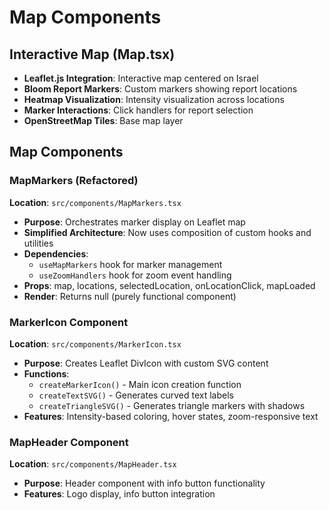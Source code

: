 # Map Components

## Interactive Map (Map.tsx)
- **Leaflet.js Integration**: Interactive map centered on Israel
- **Bloom Report Markers**: Custom markers showing report locations
- **Heatmap Visualization**: Intensity visualization across locations
- **Marker Interactions**: Click handlers for report selection
- **OpenStreetMap Tiles**: Base map layer

## Map Components

### MapMarkers (Refactored)
**Location**: `src/components/MapMarkers.tsx`
- **Purpose**: Orchestrates marker display on Leaflet map
- **Simplified Architecture**: Now uses composition of custom hooks and utilities
- **Dependencies**: 
  - `useMapMarkers` hook for marker management
  - `useZoomHandlers` hook for zoom event handling
- **Props**: map, locations, selectedLocation, onLocationClick, mapLoaded
- **Render**: Returns null (purely functional component)

### MarkerIcon Component
**Location**: `src/components/MarkerIcon.tsx`
- **Purpose**: Creates Leaflet DivIcon with custom SVG content
- **Functions**:
  - `createMarkerIcon()` - Main icon creation function
  - `createTextSVG()` - Generates curved text labels
  - `createTriangleSVG()` - Generates triangle markers with shadows
- **Features**: Intensity-based coloring, hover states, zoom-responsive text

### MapHeader Component
**Location**: `src/components/MapHeader.tsx`
- **Purpose**: Header component with info button functionality
- **Features**: Logo display, info button integration 